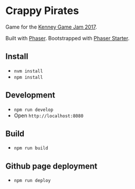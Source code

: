 # Crappy Pirates

Game for the [Kenney Game Jam 2017](https://itch.io/jam/kenney-jam-2017).

Built with [Phaser](https://github.com/photonstorm/phaser).
Bootstrapped with [Phaser Starter](https://github.com/oliverbenns/phaser-starter).

## Install
- `nvm install`
- `npm install`

## Development
- `npm run develop`
- Open `http://localhost:8080`

## Build
- `npm run build`

## Github page deployment
- `npm run deploy`
